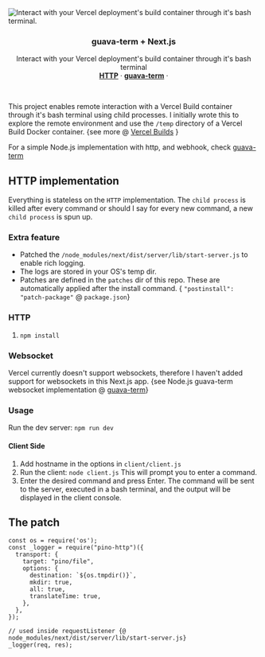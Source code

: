 <img alt=" Interact with your Vercel deployment's build container through it's bash terminal." src="https://github.com/phukon/guava-next/assets/60285613/c860bcfa-49e2-41ce-86cb-d2b7373d2590">

<h3 align="center">guava-term + Next.js</h3>

<p align="center">
    Interact with your Vercel deployment's build container through it's bash terminal
    <br />
    <a href="#http-implementation"><strong>HTTP</strong></a> ·
    <a href=""><strong>guava-term</strong></a> ·
</p>

<br/>

This project enables remote interaction with a Vercel Build container through it's bash terminal using child processes. I initially wrote this to explore the remote environment and use the `/temp` directory of a Vercel Build Docker container. {see more @ [Vercel Builds](https://vercel.com/docs/deployments/builds) }

For a simple Node.js implementation with http, and webhook, check [guava-term](https://github.com/phukon/guava-term)

## HTTP implementation

Everything is stateless on the `HTTP` implementation. The `child process` is killed after every command or should I say for every new command, a new `child process` is spun up.

### Extra feature
- Patched the `/node_modules/next/dist/server/lib/start-server.js` to enable rich logging.
- The logs are stored in your OS's temp dir.
- Patches are defined in the `patches` dir of this repo. These are automatically applied after the install command. { `"postinstall": "patch-package"` @ `package.json`}

### HTTP

1.  `npm install`

### Websocket

Vercel currently doesn't support websockets, therefore I haven't added support for websockets in this Next.js app.
{see Node.js guava-term websocket implementation @ [guava-term](https://github.com/phukon/guava-term?tab=readme-ov-file#websocket)}

### Usage

 Run the dev server: `npm run dev`

#### Client Side

1. Add hostname in the options in `client/client.js`
2. Run the client: `node client.js` This will prompt you to enter a command.
3. Enter the desired command and press Enter. The command will be sent to the server, executed in a bash terminal, and the output will be displayed in the client console.

## The patch

```javscript
const os = require('os');
const _logger = require("pino-http")({
  transport: {
    target: "pino/file",
    options: {
      destination: `${os.tmpdir()}`,
      mkdir: true,
      all: true,
      translateTime: true,
    },
  },
});
```

```
// used inside requestListener {@ node_modules/next/dist/server/lib/start-server.js}
_logger(req, res);
```
